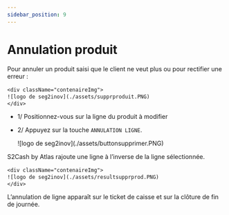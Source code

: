 ```yaml
---
sidebar_position: 9
---
```


# Annulation produit

Pour annuler un produit saisi que le client ne veut plus ou pour rectifier une erreur :


    <div className="contenaireImg"> 
    ![logo de seg2inov](./assets/supprproduit.PNG)
    </div>


- 1/  Positionnez-vous sur la ligne du produit à modifier

- 2/  Appuyez sur la touche ```ANNULATION LIGNE```.


    <div className="contenaireImg">
    ![logo de seg2inov](./assets/buttonsupprimer.PNG)
    </div>

S2Cash by Atlas rajoute une ligne à l’inverse de la ligne sélectionnée.


    <div className="contenaireImg">
    ![logo de seg2inov](./assets/resultsupprprod.PNG)
    </div>




L’annulation de ligne apparaît sur le ticket de caisse et sur la clôture de fin de journée.